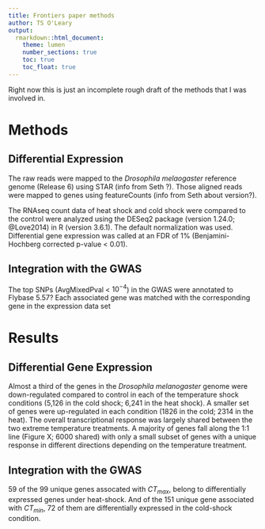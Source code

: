```yaml
---
title: Frontiers paper methods
author: TS O'Leary
output:
  rmarkdown::html_document:
    theme: lumen
    number_sections: true
    toc: true
    toc_float: true
---
```


Right now this is just an incomplete rough draft of the methods that I was involved in.

# Methods

## Differential Expression

The raw reads were mapped to the _Drosophila melaogaster_ reference genome (Release 6) using STAR (info from Seth ?). Those aligned reads were mapped to genes using featureCounts (info from Seth about version?).

The RNAseq count data of heat shock and cold shock were compared to the control were analyzed using the DESeq2 package (version 1.24.0; @Love2014) in R (version 3.6.1). The default normalization was used. Differential gene expression was called at an FDR of 1% (Benjamini-Hochberg corrected p-value < 0.01). 

## Integration with the GWAS

The top SNPs (AvgMixedPval < $10^{-4}$)​ in the GWAS were annotated to Flybase 5.57? Each associated gene was matched with the corresponding gene in the expression data set

# Results

## Differential Gene Expression

Almost a third of the genes in the _Drosophila melanogaster_ genome were down-regulated compared to control in each of the temperature shock conditions (5,126 in the cold shock; 6,241 in the heat shock). A smaller set of genes were up-regulated in each condition (1826 in the cold; 2314 in the heat). The overall transcriptional response was largely shared between the two extreme temperature treatments. A majority of genes fall along the 1:1 line (Figure X; 6000 shared) with only a small subset of genes with a unique response in different directions depending on the temperature treatment.

## Integration with the GWAS

 59 of the 99 unique genes assocated with $CT_{max}$, belong to differentially expressed genes under heat-shock. And of the 151 unique gene associated with $CT_{min}$, 72 of them are differentially expressed in the cold-shock condition. 




